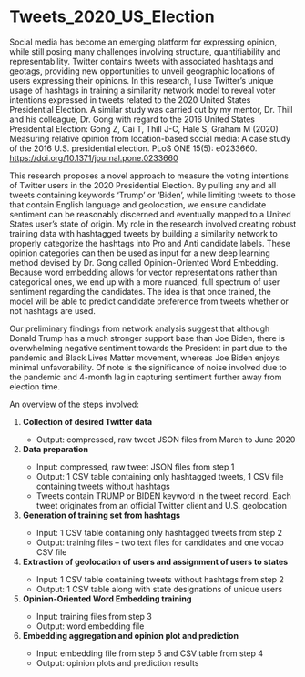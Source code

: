# Tweets_2020_US_Election

Social media has become an emerging platform for expressing opinion, while still posing many challenges involving structure, quantifiability and representability. Twitter contains tweets with associated hashtags and geotags, providing new opportunities to unveil geographic locations of users expressing their opinions. In this research, I use Twitter’s unique usage of hashtags in training a similarity network model to reveal voter intentions expressed in tweets related to the 2020 United States Presidential Election. A similar study was carried out by my mentor, Dr. Thill and his colleague, Dr. Gong with regard to the 2016 United States Presidential Election: Gong Z, Cai T, Thill J-C, Hale S, Graham M (2020) Measuring relative opinion from location-based social media: A case study of the 2016 U.S. presidential election. PLoS ONE 15(5): e0233660. https://doi.org/10.1371/journal.pone.0233660

This research proposes a novel approach to measure the voting intentions of Twitter users in the 2020 Presidential Election. By pulling any and all tweets containing keywords ‘Trump’ or ‘Biden’, while limiting tweets to those that contain English language and geolocation, we ensure candidate sentiment can be reasonably discerned and eventually mapped to a United States user’s state of origin. My role in the research involved creating robust training data with hashtagged tweets by building a similarity network to properly categorize the hashtags into Pro and Anti candidate labels. These opinion categories can then be used as input for a new deep learning method devised by Dr. Gong called Opinion-Oriented Word Embedding. Because word embedding allows for vector representations rather than categorical ones, we end up with a more nuanced, full spectrum of user sentiment regarding the candidates. The idea is that once trained, the model will be able to predict candidate preference from tweets whether or not hashtags are used. 

Our preliminary findings from network analysis suggest that although Donald Trump has a much stronger support base than Joe Biden, there is overwhelming negative sentiment towards the President in part due to the pandemic and Black Lives Matter movement, whereas Joe Biden enjoys minimal unfavorability. Of note is the significance of noise involved due to the pandemic and 4-month lag in capturing sentiment further away from election time.

An overview of the steps involved:
<ol>
  <li><b>Collection of desired Twitter data</b></li>
<ul>
  <li>Output: compressed, raw tweet JSON files from March to June 2020</li>
  </ul>
  <li><b>Data preparation</b></li> 
<ul>
  <li>Input: compressed, raw tweet JSON files from step 1</li>
<li>Output: 1 CSV table containing only hashtagged tweets, 1 CSV file containing tweets without hashtags</li>
<li>Tweets contain TRUMP or BIDEN keyword in the tweet record. Each tweet originates from an official Twitter client and U.S. geolocation</li> 
  </ul>
  <li><b>Generation of training set from hashtags</b></li>
<ul>
  <li>Input: 1 CSV table containing only hashtagged tweets from step 2</li>
  <li>Output: training files – two text files for candidates and one vocab CSV file</li>
  </ul>  
  <li><b>Extraction of geolocation of users and assignment of users to states</b></li> 
<ul>
  <li>Input: 1 CSV table containing tweets without hashtags from step 2</li>
  <li>Output: 1 CSV table along with state designations of unique users</li>
  </ul>  
  <li><b>Opinion-Oriented Word Embedding training</b></li>
<ul>
  <li>Input: training files from step 3</li>
  <li>Output: word embedding file</li>
  </ul>  
  <li><b>Embedding aggregation and opinion plot and prediction</b></li>
<ul>
  <li>Input: embedding file from step 5 and CSV table from step 4</li>
  <li>Output: opinion plots and prediction results</li>
  </ol>
